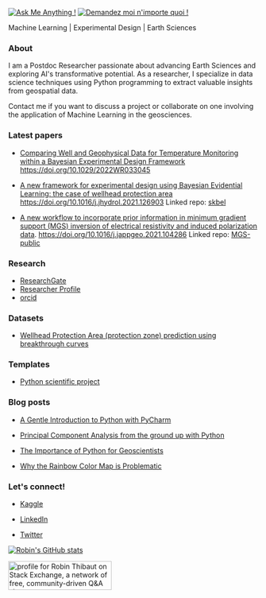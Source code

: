 <!-- [![robin-thibaut StackOverflow](https://stackoverflow-badge.herokuapp.com/api/StackOverflowBadge/13371578)](https://stackoverflow.com/users/13371578/robin-thibaut) -->
[![Ask Me Anything !](https://img.shields.io/badge/Ask%20me-anything-1abc9c.svg)](robin.thibaut@ugent.be)
[![Demandez moi n'importe quoi !](https://img.shields.io/badge/Demandez%20moi-n'%20importe%20quoi-1abc9c.svg)](robin.thibaut@ugent.be)

Machine Learning | Experimental Design | Earth Sciences

### About

I am a Postdoc Researcher passionate about advancing Earth Sciences and exploring AI's transformative potential. As a researcher, I specialize in data science techniques using Python programming to extract valuable insights from geospatial data.

Contact me if you want to discuss a project or collaborate on one involving the application of Machine Learning in the geosciences.

### Latest papers

* [Comparing Well and Geophysical Data for Temperature Monitoring within a Bayesian Experimental Design Framework](https://agupubs.onlinelibrary.wiley.com/doi/10.1029/2022WR033045) 
https://doi.org/10.1029/2022WR033045

* [A new framework for experimental design using Bayesian Evidential Learning: the case of wellhead protection area](https://www.sciencedirect.com/science/article/pii/S0022169421009537)
https://doi.org/10.1016/j.jhydrol.2021.126903
Linked repo: [skbel](https://github.com/robinthibaut/skbel)

* [A new workflow to incorporate prior information in minimum gradient support (MGS) inversion of electrical resistivity and induced polarization data](https://www.sciencedirect.com/science/article/pii/S0926985121000331#f0005).
https://doi.org/10.1016/j.jappgeo.2021.104286 Linked repo: [MGS-public](https://github.com/robinthibaut/MGS-public)

### Research
* [ResearchGate](https://www.researchgate.net/profile/Robin_Thibaut)
* [Researcher Profile](https://www.webofscience.com/wos/author/record/GQP-0336-2022)
* [orcid](https://orcid.org/0000-0001-7556-2700)

### Datasets

* [Wellhead Protection Area (protection zone) prediction using breakthrough curves](https://www.kaggle.com/datasets/robustus/whpa-prediction)

### Templates

* [Python scientific project](https://github.com/robinthibaut/project_template)

### Blog posts

* [A Gentle Introduction to Python with PyCharm](https://medium.com/@robin.thibaut/a-gentle-introduction-to-python-with-pycharm-367f6b73364a)

* [Principal Component Analysis from the ground up with Python](https://towardsdatascience.com/principal-component-analysis-from-the-ground-up-with-python-754399f88923)

* [The Importance of Python for Geoscientists](https://medium.com/@robin.thibaut/the-importance-of-python-for-geoscientists-28b68620ad45)

* [Why the Rainbow Color Map is Problematic](https://medium.com/@robin.thibaut/why-the-rainbow-color-map-is-problematic-23293d0937d5)

### Let's connect!

* [Kaggle](https://www.kaggle.com/robustus)

* [LinkedIn](https://www.linkedin.com/in/robin-thibaut/)

* [Twitter](https://twitter.com/RobinThibaut)

<!-- [![github-readme-twitter](https://github-readme-twitter.gazf.vercel.app/api?id=robinthibaut)](https://github.com/robinthibaut/github-readme-twitter) -->

<!-- <img src="profile-3d-contrib/profile-green-animate.svg"> -->
<!-- ###  -->
[![Robin's GitHub stats](https://github-readme-stats.vercel.app/api?username=robinthibaut&show_icons=true&theme=radical&hide_rank=true)](https://github.com/anuraghazra/github-readme-stats)

<a href="https://stackexchange.com/users/18359128"><img src="https://stackexchange.com/users/flair/18359128.png" width="208" height="58" alt="profile for Robin Thibaut on Stack Exchange, a network of free, community-driven Q&amp;A sites" title="profile for Robin Thibaut on Stack Exchange, a network of free, community-driven Q&amp;A sites"></a>

<!-- ![Metrics](/github-metrics.svg)
Example: add rendered image with html for more customization

<img align="center" src="/github-metrics.svg" alt="Metrics" width="400">
Example: add rendered image when using config_display: columns

<img src="/github-metrics.svg" alt="Metrics" width="100%"> -->
